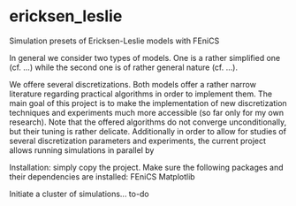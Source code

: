 # ericksen_leslie
Simulation presets of Ericksen-Leslie models with FEniCS

In general we consider two types of models. One is a rather simplified one (cf. ...) while the second one is of rather general nature (cf. ...). 

We offere several discretizations. Both models offer a rather narrow literature regarding practical algorithms in order to implement them. The main goal of this project is to make the implementation of new discretization techniques and experiments much more accessible (so far only for my own research). Note that the offered algorithms do not converge unconditionally, but their tuning is rather delicate.
Additionally in order to allow for studies of several discretization parameters and experiments, the current project allows running simulations in parallel by 

Installation:
simply copy the project. Make sure the following packages and their dependencies are installed:
FEniCS
Matplotlib

Initiate a cluster of simulations...
to-do
